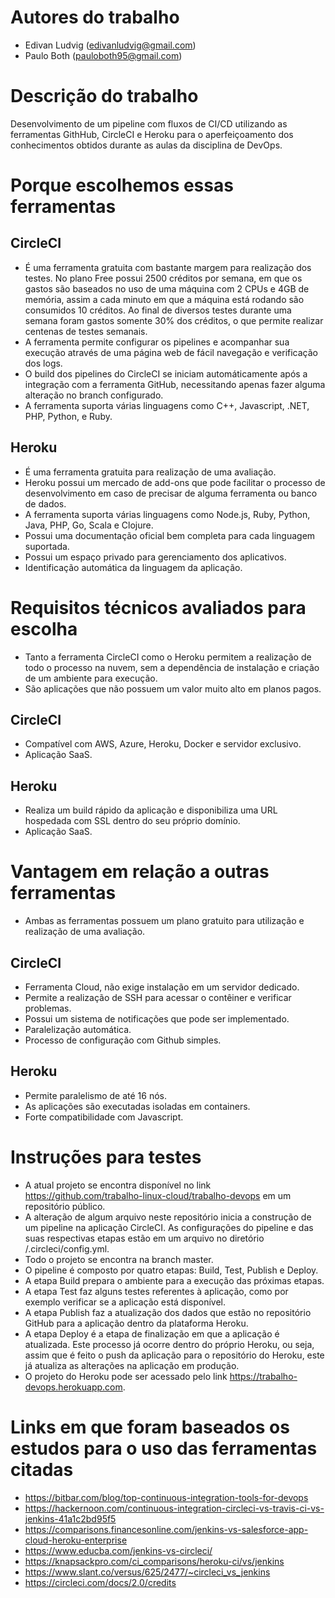 # Autores do trabalho
- Edivan Ludvig (edivanludvig@gmail.com)
- Paulo Both (pauloboth95@gmail.com) 

# Descrição do trabalho
Desenvolvimento de um pipeline com fluxos de CI/CD utilizando as ferramentas GithHub, CircleCI e Heroku para o aperfeiçoamento dos conhecimentos obtidos durante as aulas da disciplina de DevOps.

# Porque escolhemos essas ferramentas
## CircleCI
- É uma ferramenta gratuita com bastante margem para realização dos testes. No plano Free possui 2500 créditos por semana, em que os gastos são baseados no uso de uma máquina com 2 CPUs e 4GB de memória, assim a cada minuto em que a máquina está rodando são consumidos 10 créditos. Ao final de diversos testes durante uma semana foram gastos somente 30% dos créditos, o que permite realizar centenas de testes semanais.
- A ferramenta permite configurar os pipelines e acompanhar sua execução através de uma página web de fácil navegação e verificação dos logs.
- O build dos pipelines do CircleCI se iniciam automáticamente após a integração com a ferramenta GitHub, necessitando apenas fazer alguma alteração no branch configurado.
- A ferramenta suporta várias linguagens como C++, Javascript, .NET, PHP, Python, e Ruby.
## Heroku
- É uma ferramenta gratuita para realização de uma avaliação.
- Heroku possui um mercado de add-ons que pode facilitar o processo de desenvolvimento em caso de precisar de alguma ferramenta ou banco de dados.
- A ferramenta suporta várias linguagens como Node.js, Ruby, Python, Java, PHP, Go, Scala e Clojure.
- Possui uma documentação oficial bem completa para cada linguagem suportada.
- Possui um espaço privado para gerenciamento dos aplicativos.
- Identificação automática da linguagem da aplicação.

# Requisitos técnicos avaliados para escolha
- Tanto a ferramenta CircleCI como o Heroku  permitem a realização de todo o processo na nuvem, sem a dependência de instalação e criação de um ambiente para execução.
- São aplicações que não possuem um valor muito alto em planos pagos.
## CircleCI
- Compatível com AWS, Azure, Heroku, Docker e servidor exclusivo.
- Aplicação SaaS.
## Heroku
- Realiza um build rápido da aplicação e disponibiliza uma URL hospedada com SSL dentro do seu próprio domínio.
- Aplicação SaaS.

# Vantagem em relação a outras ferramentas
- Ambas as ferramentas possuem um plano gratuito para utilização e realização de uma avaliação.
## CircleCI
- Ferramenta Cloud, não exige instalação em um servidor dedicado.
- Permite a realização de SSH para acessar o contêiner e verificar problemas.
- Possui um sistema de notificações que pode ser implementado.
- Paralelização automática.
- Processo de configuração com Github simples.
## Heroku
- Permite paralelismo de até 16 nós.
- As aplicações são executadas isoladas em containers.
- Forte compatibilidade com Javascript.

# Instruções para testes
- A atual projeto se encontra disponível no link https://github.com/trabalho-linux-cloud/trabalho-devops em um repositório público.
- A alteração de algum arquivo neste repositório inicia a construção de um pipeline na aplicação CircleCI. As configurações do pipeline e das suas respectivas etapas estão em um arquivo no diretório /.circleci/config.yml.
- Todo o projeto se encontra na branch master.
- O pipeline é composto por quatro etapas: Build, Test, Publish e Deploy.
- A etapa Build prepara o ambiente para a execução das próximas etapas.
- A etapa Test faz alguns testes referentes à aplicação, como por exemplo verificar se a aplicação está disponível.
- A etapa Publish faz a atualização dos dados que estão no repositório GitHub para a aplicação dentro da plataforma Heroku.
- A etapa Deploy é a etapa de finalização em que a aplicação é atualizada. Este processo já ocorre dentro do próprio Heroku, ou seja, assim que é feito o push da aplicação para o repositório do Heroku, este já atualiza as alterações na aplicação em produção.
- O projeto do Heroku pode ser acessado pelo link https://trabalho-devops.herokuapp.com.


# Links em que foram baseados os estudos para o uso das ferramentas citadas
- https://bitbar.com/blog/top-continuous-integration-tools-for-devops
- https://hackernoon.com/continuous-integration-circleci-vs-travis-ci-vs-jenkins-41a1c2bd95f5
- https://comparisons.financesonline.com/jenkins-vs-salesforce-app-cloud-heroku-enterprise
- https://www.educba.com/jenkins-vs-circleci/
- https://knapsackpro.com/ci_comparisons/heroku-ci/vs/jenkins
- https://www.slant.co/versus/625/2477/~circleci_vs_jenkins
- https://circleci.com/docs/2.0/credits

